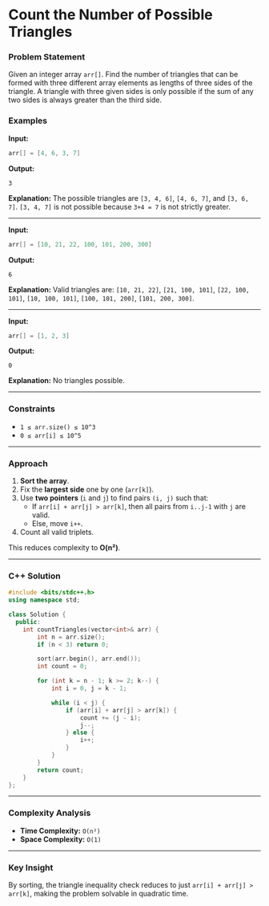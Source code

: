 # Count the Number of Possible Triangles

### Problem Statement
Given an integer array `arr[]`. Find the number of triangles that can be formed with three different array elements as lengths of three sides of the triangle. A triangle with three given sides is only possible if the sum of any two sides is always greater than the third side.

### Examples
**Input:**
```cpp
arr[] = [4, 6, 3, 7]
```
**Output:**
```
3
```
**Explanation:**
The possible triangles are `[3, 4, 6]`, `[4, 6, 7]`, and `[3, 6, 7]`. `[3, 4, 7]` is not possible because `3+4 = 7` is not strictly greater.

---

**Input:**
```cpp
arr[] = [10, 21, 22, 100, 101, 200, 300]
```
**Output:**
```
6
```
**Explanation:**
Valid triangles are: `[10, 21, 22]`, `[21, 100, 101]`, `[22, 100, 101]`, `[10, 100, 101]`, `[100, 101, 200]`, `[101, 200, 300]`.

---

**Input:**
```cpp
arr[] = [1, 2, 3]
```
**Output:**
```
0
```
**Explanation:**
No triangles possible.

---

### Constraints
- `1 ≤ arr.size() ≤ 10^3`
- `0 ≤ arr[i] ≤ 10^5`

---

### Approach
1. **Sort the array**.
2. Fix the **largest side** one by one (`arr[k]`).
3. Use **two pointers** (`i` and `j`) to find pairs `(i, j)` such that:
   - If `arr[i] + arr[j] > arr[k]`, then all pairs from `i..j-1` with `j` are valid.
   - Else, move `i++`.
4. Count all valid triplets.

This reduces complexity to **O(n²)**.

---

### C++ Solution
```cpp
#include <bits/stdc++.h>
using namespace std;

class Solution {
  public:
    int countTriangles(vector<int>& arr) {
        int n = arr.size();
        if (n < 3) return 0;

        sort(arr.begin(), arr.end());
        int count = 0;

        for (int k = n - 1; k >= 2; k--) {
            int i = 0, j = k - 1;

            while (i < j) {
                if (arr[i] + arr[j] > arr[k]) {
                    count += (j - i);
                    j--;
                } else {
                    i++;
                }
            }
        }
        return count;
    }
};
```

---

### Complexity Analysis
- **Time Complexity:** `O(n²)`
- **Space Complexity:** `O(1)`

---

### Key Insight
By sorting, the triangle inequality check reduces to just `arr[i] + arr[j] > arr[k]`, making the problem solvable in quadratic time.
